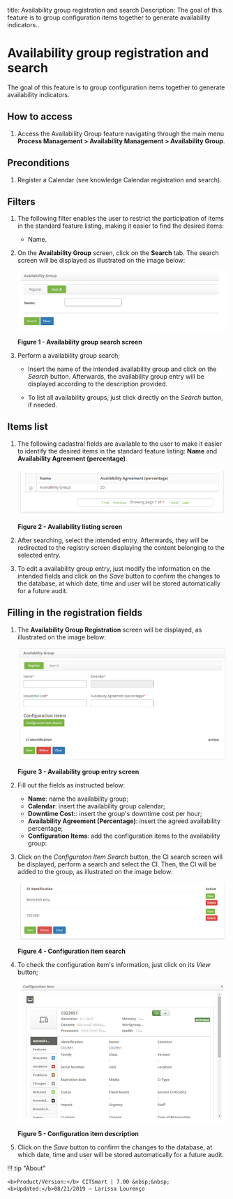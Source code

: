 title: Availability group registration and search
Description: The goal of this feature is to group configuration items together to generate availability indicators..
# Availability group registration and search

The goal of this feature is to group configuration items together to generate availability indicators.

How to access
---------------

1. Access the Availability Group feature navigating through the main menu 
**Process Management > Availability Management > Availability Group**.

Preconditions
--------------

1. Register a Calendar (see knowledge Calendar registration and search).

Filters
----------

1. The following filter enables the user to restrict the participation of items in the standard feature listing, making it 
easier to find the desired items:

    - Name.
 
 2. On the **Availability Group** screen, click on the **Search** tab. The search screen will be displayed as illustrated on 
 the image below:

 
     ![Group](images/goup.img1.jpg)
     
     **Figure 1 - Availability group search screen**
 
 3. Perform a availability group search;
 
     - Insert the name of the intended availability group and click on the *Search* button. Afterwards, the availability group 
     entry will be displayed according to the description provided.

     - To list all availability groups, just click directly on the *Search* button, if needed.
    
Items list
-------------------

1. The following cadastral fields are available to the user to make it easier to identify the desired items in the standard 
feature listing: **Name** and **Availability Agreement (percentage)**.

    ![Listing](images/goup.img2.jpg)
    
    **Figure 2 - Availability listing screen**
    
2. After searching, select the intended entry. Afterwards, they will be redirected to the registry screen displaying the 
content belonging to the selected entry.

3. To edit a availability group entry, just modify the information on the intended fields and click on the *Save* button to 
confirm the changes to the database, at which date, time and user will be stored automatically for a future audit.

Filling in the registration fields
-------------------------------------

1. The **Availability Group Registration** screen will be displayed, as illustrated on the image below:

    ![Entry](images/goup.img3.jpg)
    
    **Figure 3 - Availability group entry screen**
    
2. Fill out the fields as instructed below:

    - **Name**: name the availability group;
    - **Calendar**: insert the availability group calendar;
    - **Downtime Cost:**: insert the group's downtime cost per hour;
    - **Availability Agreement (Percentage)**: insert the agreed availability percentage;
    - **Configuration Items**: add the configuration items to the availability group:
    
3. Click on the *Configuraton Item Search* button, the CI search screen will be displayed, perform a search and select the CI. 
Then, the CI will be added to the group, as illustrated on the image below:

    ![Search](images/goup.img4.jpg)
    
    **Figure 4 - Configuration item search**  
    
4. To check the configuration item's information, just click on its *View* button;

    ![Description](images/goup.img5.jpg)
    
    **Figure 5 - Configuration item description**
    
5. Click on the *Save* button to confirm the changes to the database, at which date, time and user will be stored 
automatically for a future audit.

!!! tip "About"

    <b>Product/Version:</b> CITSmart | 7.00 &nbsp;&nbsp;
    <b>Updated:</b>08/21/2019 – Larissa Lourenço

